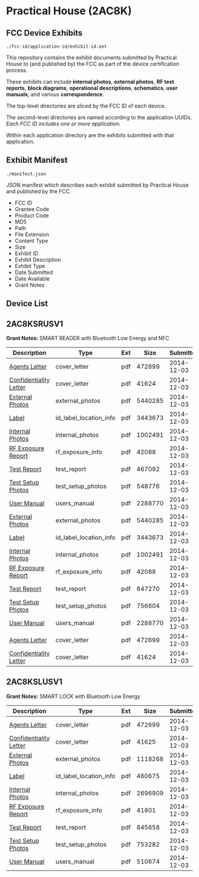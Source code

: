 # Practical House (2AC8K)
## FCC Device Exhibits

```
./fcc-id/application-id/exhibit-id.ext
```

This repository contains the exhibit documents submitted by Practical House to (and published by) the FCC as part of the device certification process.

These exhibits can include **internal photos**, **external photos**, **RF test reports**, **block diagrams**, **operational descriptions**, **schematics**, **user manuals**, and various **correspondence**.

The top-level directories are sliced by the FCC ID of each device.

The second-level directories are named according to the application UUIDs. *Each FCC ID includes one or more application.*

Within each application directory are the exhibits submitted with that application. 

## Exhibit Manifest

```
./manifest.json
```

JSON manifest which describes each exhibit submitted by Practical House and published by the FCC.

- FCC ID
- Grantee Code
- Product Code
- MD5
- Path
- File Extension
- Content Type
- Size
- Exhibit ID
- Exhibit Description
- Exhibit Type
- Date Submitted
- Date Available
- Grant Notes

## Device List
## 2AC8KSRUSV1
**Grant Notes:** SMART READER with Bluetooth Low Energy and NFC

| Description | Type | Ext | Size | Submitted | Available |
| ----------- | ---- | --- | ---- | --------- | --------- |
| [Agents Letter](2AC8KSRUSV1/154c967fd18751a9224c1381a21b3255/2461581.pdf) | cover_letter | pdf | 472699 | 2014-12-03 | 2014-12-03 |
| [Confidentiality Letter](2AC8KSRUSV1/154c967fd18751a9224c1381a21b3255/2461596.pdf) | cover_letter | pdf | 41624 | 2014-12-03 | 2014-12-03 |
| [External Photos](2AC8KSRUSV1/154c967fd18751a9224c1381a21b3255/2461585.pdf) | external_photos | pdf | 5440285 | 2014-12-03 | 2014-12-03 |
| [Label](2AC8KSRUSV1/154c967fd18751a9224c1381a21b3255/2461584.pdf) | id_label_location_info | pdf | 3443673 | 2014-12-03 | 2014-12-03 |
| [Internal Photos](2AC8KSRUSV1/154c967fd18751a9224c1381a21b3255/2461591.pdf) | internal_photos | pdf | 1002491 | 2014-12-03 | 2014-12-03 |
| [RF Exposure Report](2AC8KSRUSV1/154c967fd18751a9224c1381a21b3255/2461592.pdf) | rf_exposure_info | pdf | 42088 | 2014-12-03 | 2014-12-03 |
| [Test Report](2AC8KSRUSV1/154c967fd18751a9224c1381a21b3255/2461601.pdf) | test_report | pdf | 467092 | 2014-12-03 | 2014-12-03 |
| [Test Setup Photos](2AC8KSRUSV1/154c967fd18751a9224c1381a21b3255/2461602.pdf) | test_setup_photos | pdf | 548776 | 2014-12-03 | 2014-12-03 |
| [User Manual](2AC8KSRUSV1/154c967fd18751a9224c1381a21b3255/2461590.pdf) | users_manual | pdf | 2288770 | 2014-12-03 | 2014-12-03 |
| [External Photos](2AC8KSRUSV1/5ddc4b4f504bd943cb1ee06e4a3238f2/2461585.pdf) | external_photos | pdf | 5440285 | 2014-12-03 | 2014-12-03 |
| [Label](2AC8KSRUSV1/5ddc4b4f504bd943cb1ee06e4a3238f2/2461584.pdf) | id_label_location_info | pdf | 3443673 | 2014-12-03 | 2014-12-03 |
| [Internal Photos](2AC8KSRUSV1/5ddc4b4f504bd943cb1ee06e4a3238f2/2461591.pdf) | internal_photos | pdf | 1002491 | 2014-12-03 | 2014-12-03 |
| [RF Exposure Report](2AC8KSRUSV1/5ddc4b4f504bd943cb1ee06e4a3238f2/2461592.pdf) | rf_exposure_info | pdf | 42088 | 2014-12-03 | 2014-12-03 |
| [Test Report](2AC8KSRUSV1/5ddc4b4f504bd943cb1ee06e4a3238f2/2461588.pdf) | test_report | pdf | 847270 | 2014-12-03 | 2014-12-03 |
| [Test Setup Photos](2AC8KSRUSV1/5ddc4b4f504bd943cb1ee06e4a3238f2/2461589.pdf) | test_setup_photos | pdf | 756604 | 2014-12-03 | 2014-12-03 |
| [User Manual](2AC8KSRUSV1/5ddc4b4f504bd943cb1ee06e4a3238f2/2461590.pdf) | users_manual | pdf | 2288770 | 2014-12-03 | 2014-12-03 |
| [Agents Letter](2AC8KSRUSV1/5ddc4b4f504bd943cb1ee06e4a3238f2/2461581.pdf) | cover_letter | pdf | 472699 | 2014-12-03 | 2014-12-03 |
| [Confidentiality Letter](2AC8KSRUSV1/5ddc4b4f504bd943cb1ee06e4a3238f2/2461596.pdf) | cover_letter | pdf | 41624 | 2014-12-03 | 2014-12-03 |
## 2AC8KSLUSV1
**Grant Notes:** SMART LOCK with Bluetooth Low Energy

| Description | Type | Ext | Size | Submitted | Available |
| ----------- | ---- | --- | ---- | --------- | --------- |
| [Agents Letter](2AC8KSLUSV1/51fb3698b6e9c8e5b027ffd0be55fe1b/2461581.pdf) | cover_letter | pdf | 472699 | 2014-12-03 | 2014-12-03 |
| [Confidentiality Letter](2AC8KSLUSV1/51fb3698b6e9c8e5b027ffd0be55fe1b/2461582.pdf) | cover_letter | pdf | 41625 | 2014-12-03 | 2014-12-03 |
| [External Photos](2AC8KSLUSV1/51fb3698b6e9c8e5b027ffd0be55fe1b/2461571.pdf) | external_photos | pdf | 1118268 | 2014-12-03 | 2014-12-03 |
| [Label](2AC8KSLUSV1/51fb3698b6e9c8e5b027ffd0be55fe1b/2461570.pdf) | id_label_location_info | pdf | 460675 | 2014-12-03 | 2014-12-03 |
| [Internal Photos](2AC8KSLUSV1/51fb3698b6e9c8e5b027ffd0be55fe1b/2461577.pdf) | internal_photos | pdf | 2696909 | 2014-12-03 | 2014-12-03 |
| [RF Exposure Report](2AC8KSLUSV1/51fb3698b6e9c8e5b027ffd0be55fe1b/2461578.pdf) | rf_exposure_info | pdf | 41801 | 2014-12-03 | 2014-12-03 |
| [Test Report](2AC8KSLUSV1/51fb3698b6e9c8e5b027ffd0be55fe1b/2461574.pdf) | test_report | pdf | 845658 | 2014-12-03 | 2014-12-03 |
| [Test Setup Photos](2AC8KSLUSV1/51fb3698b6e9c8e5b027ffd0be55fe1b/2461575.pdf) | test_setup_photos | pdf | 753282 | 2014-12-03 | 2014-12-03 |
| [User Manual](2AC8KSLUSV1/51fb3698b6e9c8e5b027ffd0be55fe1b/2461576.pdf) | users_manual | pdf | 510674 | 2014-12-03 | 2014-12-03 |
